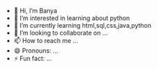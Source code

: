 - 👋 Hi, I’m Banya
- 👀 I’m interested in learning about python
- 🌱 I’m currently learning html,sql,css,java,python
- 💞️ I’m looking to collaborate on ...
- 📫 How to reach me ...
- 😄 Pronouns: ...
- ⚡ Fun fact: ...

<!---
banyaja/banyaja is a ✨ special ✨ repository because its `README.md` (this file) appears on your GitHub profile.
You can click the Preview link to take a look at your changes.
--->
